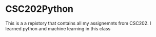 # CSC202Python
 This is a a repistory that contains all my assignemnts from CSC202. I learned python and machine learning in this class
